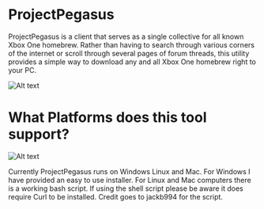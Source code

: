 
# ProjectPegasus
ProjectPegasus is a client that serves as a single collective for
all known Xbox One homebrew. Rather than having to search through various corners
of the internet or scroll through several pages of forum threads, this utility provides a
simple way to download any and all Xbox One homebrew right to your PC. 

![Alt text](https://upload.vstanced.com/images/2017/09/19/mOh.png "ProjectPegasus")

# What Platforms does this tool support?
![Alt text](http://itsegment.net/wp-content/uploads/2017/01/linux-windows-mac.png "ProjectPegasus")

Currently ProjectPegasus runs on Windows Linux and Mac. For Windows I have provided an easy to use installer. For Linux and Mac computers there is a working bash script. If 
using the shell script please be aware it does require Curl to be installed.
Credit goes to jackb994 for the script.








